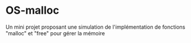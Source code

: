 # OS-malloc
Un mini projet proposant une simulation de l'implémentation de fonctions "malloc" et "free" pour gérer la mémoire
